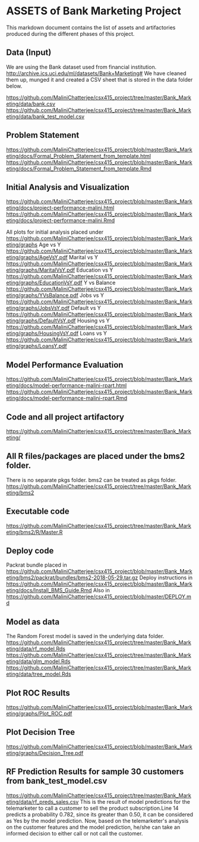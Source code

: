 # ASSETS of Bank Marketing Project

This markdown document contains the list of assets and artifactories produced during the different phases of this project.

## Data (Input)

We are using the Bank dataset used from financial institution. http://archive.ics.uci.edu/ml/datasets/Bank+Marketing#
We have cleaned them up, munged it and created a CSV sheet that is stored in the data folder below.

https://github.com/MaliniChatterjee/csx415_project/tree/master/Bank_Marketing/data/bank.csv
https://github.com/MaliniChatterjee/csx415_project/tree/master/Bank_Marketing/data/bank_test_model.csv

## Problem Statement

https://github.com/MaliniChatterjee/csx415_project/blob/master/Bank_Marketing/docs/Formal_Problem_Statement_from_template.html
https://github.com/MaliniChatterjee/csx415_project/blob/master/Bank_Marketing/docs/Formal_Problem_Statement_from_template.Rmd

## Initial Analysis and Visualization

https://github.com/MaliniChatterjee/csx415_project/blob/master/Bank_Marketing/docs/project-performance-malini.html
https://github.com/MaliniChatterjee/csx415_project/blob/master/Bank_Marketing/docs/project-performance-malini.Rmd

All plots for initial analysis placed under https://github.com/MaliniChatterjee/csx415_project/blob/master/Bank_Marketing/graphs
Age vs Y https://github.com/MaliniChatterjee/csx415_project/blob/master/Bank_Marketing/graphs/AgeVsY.pdf
Marital vs Y https://github.com/MaliniChatterjee/csx415_project/blob/master/Bank_Marketing/graphs/MaritalVsY.pdf
Education vs Y https://github.com/MaliniChatterjee/csx415_project/blob/master/Bank_Marketing/graphs/EducationVsY.pdf
Y vs Balance https://github.com/MaliniChatterjee/csx415_project/blob/master/Bank_Marketing/graphs/YVsBalance.pdf
Jobs vs Y https://github.com/MaliniChatterjee/csx415_project/blob/master/Bank_Marketing/graphs/JobsVsY.pdf
Default vs Y https://github.com/MaliniChatterjee/csx415_project/blob/master/Bank_Marketing/graphs/DefaultVsY.pdf
Housing vs Y https://github.com/MaliniChatterjee/csx415_project/blob/master/Bank_Marketing/graphs/HousingVsY.pdf
Loans vs Y https://github.com/MaliniChatterjee/csx415_project/blob/master/Bank_Marketing/graphs/LoansY.pdf

## Model Performance Evaluation

https://github.com/MaliniChatterjee/csx415_project/blob/master/Bank_Marketing/docs/model-performance-malini-rpart.html
https://github.com/MaliniChatterjee/csx415_project/blob/master/Bank_Marketing/docs/model-performance-malini-rpart.Rmd

## Code and all project artifactory

https://github.com/MaliniChatterjee/csx415_project/tree/master/Bank_Marketing/

## All R files/packages are placed under the bms2 folder. 
There is no separate pkgs folder. bms2 can be treated as pkgs folder.
https://github.com/MaliniChatterjee/csx415_project/tree/master/Bank_Marketing/bms2

## Executable code
https://github.com/MaliniChatterjee/csx415_project/tree/master/Bank_Marketing/bms2/R/Master.R

## Deploy code
Packrat bundle placed in https://github.com/MaliniChatterjee/csx415_project/blob/master/Bank_Marketing/bms2/packrat/bundles/bms2-2018-05-29.tar.gz
Deploy instructions in https://github.com/MaliniChatterjee/csx415_project/blob/master/Bank_Marketing/docs/Install_BMS_Guide.Rmd
Also in https://github.com/MaliniChatterjee/csx415_project/blob/master/DEPLOY.md

## Model as data

The Random Forest model is saved in the underlying data folder.
https://github.com/MaliniChatterjee/csx415_project/tree/master/Bank_Marketing/data/rf_model.Rds
https://github.com/MaliniChatterjee/csx415_project/tree/master/Bank_Marketing/data/glm_model.Rds
https://github.com/MaliniChatterjee/csx415_project/tree/master/Bank_Marketing/data/tree_model.Rds

## Plot ROC Results
https://github.com/MaliniChatterjee/csx415_project/blob/master/Bank_Marketing/graphs/Plot_ROC.pdf

## Plot Decision Tree
https://github.com/MaliniChatterjee/csx415_project/blob/master/Bank_Marketing/graphs/Decision_Tree.pdf

## RF Prediction Results for sample 30 customers from bank_test_model.csv
https://github.com/MaliniChatterjee/csx415_project/tree/master/Bank_Marketing/data/rf_preds_sales.csv
This is the result of model predictions for the telemarketer to call a customer to sell the product subscription.Line 14 predicts a probability 0.782, since its greater than 0.50, it can be considered as Yes by the model prediction. Now, based on the telemarketer's analysis on the customer features and the model prediction, he/she can take an informed decision to either call or not call the customer.

